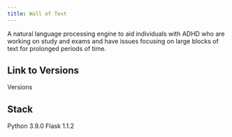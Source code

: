 ```yaml
---
title: Wall of Text
---
```


A natural language processing engine to aid individuals with ADHD who are
working on study and exams and have issues focusing on large blocks of text for
prolonged periods of time.

## Link to Versions

Versions

## Stack

Python 3.9.0
Flask 1.1.2

